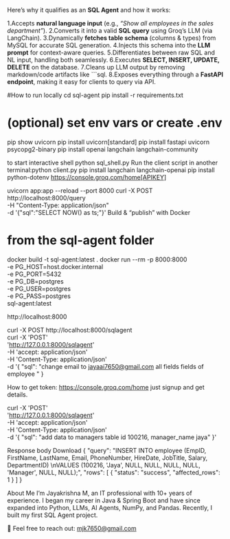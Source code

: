 Here’s why it qualifies as an **SQL Agent** and how it works:

1️.Accepts **natural language input** (e.g., *“Show all employees in the sales department”*).
2️.Converts it into a valid **SQL query** using Groq’s LLM (via LangChain).
3️.Dynamically **fetches table schema** (columns & types) from MySQL for accurate SQL generation.
4️.Injects this schema into the **LLM prompt** for context-aware queries.
5️.Differentiates between raw SQL and NL input, handling both seamlessly.
6️.Executes **SELECT, INSERT, UPDATE, DELETE** on the database.
7️.Cleans up LLM output by removing markdown/code artifacts like \`\`\`sql.
8️.Exposes everything through a **FastAPI endpoint**, making it easy for clients to query via API.


#How to run locally
cd sql-agent
pip install -r requirements.txt
# (optional) set env vars or create .env
pip show uvicorn
pip install uvicorn[standard]
pip install fastapi uvicorn psycopg2-binary
pip install openai langchain langchain-community

to start interactive shell
python sql_shell.py
Run the client script in another terminal:python client.py
pip install langchain langchain-openai
pip install python-dotenv
https://console.groq.com/home[APIKEY]

uvicorn app:app --reload --port 8000
curl -X POST http://localhost:8000/query \
  -H "Content-Type: application/json" \
  -d '{"sql":"SELECT NOW() as ts;"}'
Build & “publish” with Docker
# from the sql-agent folder
docker build -t sql-agent:latest .
docker run --rm -p 8000:8000 \
  -e PG_HOST=host.docker.internal \
  -e PG_PORT=5432 \
  -e PG_DB=postgres \
  -e PG_USER=postgres \
  -e PG_PASS=postgres \
  sql-agent:latest

http://localhost:8000

curl -X POST http://localhost:8000/sqlagent \
  curl -X 'POST' \
  'http://127.0.0.1:8000/sqlagent' \
  -H 'accept: application/json' \
  -H 'Content-Type: application/json' \
  -d '{
  "sql": "change email to jayaai7650@gmail.com all fields fields of employee "
}


How to get token: https://console.groq.com/home
just signup and get details.


curl -X 'POST' \
  'http://127.0.0.1:8000/sqlagent' \
  -H 'accept: application/json' \
  -H 'Content-Type: application/json' \
  -d '{
  "sql": "add  data to  managers table  id 100216, manager_name  jaya"
}'

Response body
Download
{
  "query": "INSERT INTO employee (EmpID, FirstName, LastName, Email, PhoneNumber, HireDate, JobTitle, Salary, DepartmentID) \nVALUES (100216, 'Jaya', NULL, NULL, NULL, NULL, 'Manager', NULL, NULL);",
  "rows": [
    {
      "status": "success",
      "affected_rows": 1
    }
  ]
}

About Me
I’m Jayakrishna M, an IT professional with 10+ years of experience. I began my career in Java & Spring Boot and have since expanded into Python, LLMs, AI Agents, NumPy, and Pandas. Recently, I built my first SQL Agent project.

📩 Feel free to reach out: mjk7650@gmail.com


